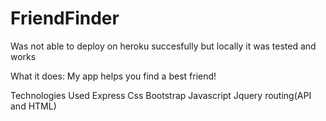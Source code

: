 # FriendFinder

Was not able to deploy on heroku succesfully but locally it was tested and works

What it does:
My app helps you find a best friend!

Technologies Used
Express
Css
Bootstrap
Javascript
Jquery
routing(API and HTML)
